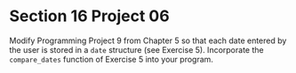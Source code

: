 # Section 16 Project 06

Modify Programming Project 9 from Chapter 5 so that each date entered by the user is stored in a `date` structure (see Exercise 5). Incorporate the `compare_dates` function of Exercise 5 into your program.

